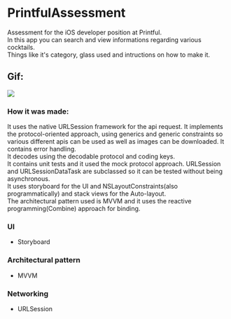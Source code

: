# PrintfulAssessment
Assessment for the iOS developer position at Printful.<br/>
In this app you can search and view informations regarding various cocktails.<br/>
Things like it's category, glass used and intructions on how to make it.<br/>

## Gif:
![](https://media.giphy.com/media/dQvP6eS8iLEW8OnVXX/giphy.gif)

### How it was made:

It uses the native URLSession framework for the api request. It implements the protocol-oriented approach, using generics and generic constraints so various different apis can be used as well as images can be downloaded. It contains error handling.<br/>
It decodes using the decodable protocol and coding keys.<br/>
It contains unit tests and it used the mock protocol approach. URLSession and URLSessionDataTask are subclassed so it can be tested without being asynchronous.<br/>
It uses storyboard for the UI and NSLayoutConstraints(also programmatically) and stack views for the Auto-layout.<br/>
The architectural pattern used is MVVM and it uses the reactive programming(Combine) approach for binding.<br/>

### UI
  - Storyboard
### Architectural pattern
  - MVVM
### Networking
  - URLSession
